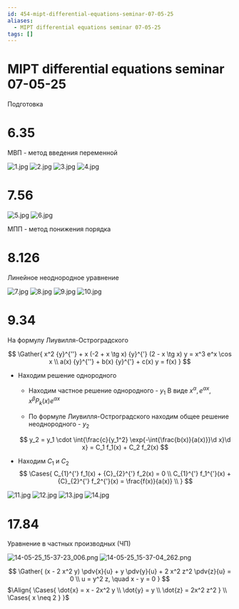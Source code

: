 ```yaml
---
id: 454-mipt-differential-equations-seminar-07-05-25
aliases:
  - MIPT differential equations seminar 07-05-25
tags: []
---
```


# MIPT differential equations seminar 07-05-25

Подготовка

# 6.35

МВП - метод введения переменной

![1.jpg](assets/imgs/07-05-25_16-02-25_518_IMG_20250507_155109.jpg)
![2.jpg](assets/imgs/07-05-25_16-02-25_913_IMG_20250507_155601.jpg)
![3.jpg](assets/imgs/07-05-25_16-02-25_433_IMG_20250507_155606.jpg)
![4.jpg](assets/imgs/07-05-25_16-02-25_299_IMG_20250507_160015.jpg)

# 7.56

![5.jpg](assets/imgs/07-05-25_16-40-38_632_IMG_20250507_162513.jpg)
![6.jpg](assets/imgs/07-05-25_16-40-38_030_IMG_20250507_162517.jpg)

МПП - метод понижения порядка

# 8.126

Линейное неоднородное уравнение

![7.jpg](assets/imgs/07-05-25_16-40-38_574_IMG_20250507_163031.jpg)
![8.jpg](assets/imgs/07-05-25_16-40-38_166_IMG_20250507_163036.jpg)
![9.jpg](assets/imgs/07-05-25_16-40-38_786_IMG_20250507_163812.jpg)
![10.jpg](assets/imgs/07-05-25_16-40-38_369_IMG_20250507_163915.jpg)

# 9.34

На формулу Лиувилля-Остроградского

$$
\Gather{
x^2 {y}^{''} + x (-2 + x \tg x) {y}^{'} (2 - x \tg x) y = x^3 e^x \cos x \\
a(x) {y}^{''} + b(x) {y}^{'} + c(x) y = f(x)
}
$$

- Находим решение однородного

  - Находим частное решение однородного - $y_1$
    В виде $x^\alpha, e^{\alpha x}, x^\beta P_k(x) e^{\alpha x}$

  - По формуле Лиувилля-Остроградского находим общее решение неоднородного - $y_2$

  $$
  y_2 = y_1 \cdot \int{\frac{c}{y_1^2} \exp{-\int{\frac{b(x)}{a(x)}}\d x}\d x} = C_1 f_1(x) + C_2 f_2(x)
  $$

- Находим $C_1$ и $C_2$
  $$
  \Cases{
  C_{1}^{'} f_1(x) + {C}_{2}^{'} f_2(x) = 0 \\
  C_{1}^{'} f_1^{'}(x) + {C}_{2}^{'} f_2^{'}(x) = \frac{f(x)}{a(x)} \\
  }
  $$

![11.jpg](assets/imgs/07-05-25_17-09-15_649_IMG_20250507_165213.jpg)
![12.jpg](assets/imgs/07-05-25_17-09-15_516_IMG_20250507_165219.jpg)
![13.jpg](assets/imgs/07-05-25_17-09-15_675_IMG_20250507_165232.jpg)
![14.jpg](assets/imgs/07-05-25_17-09-15_653_IMG_20250507_165545.jpg)

# 17.84

Уравнение в частных производных (ЧП)

![14-05-25_15-37-23_006.png](assets/imgs/14-05-25_15-37-23_006.png)
![14-05-25_15-37-04_262.png](assets/imgs/14-05-25_15-37-04_262.png)

$$
\Gather{
(x - 2 x^2 y) \pdv{x}{u} + y \pdv{y}{u} + 2 x^2 z^2 \pdv{z}{u} = 0 \\
u = y^2 z, \quad x - y = 0
}
$$
$\Align{
\Cases{
\dot{x} = x - 2x^2 y \\
\dot{y} = y \\
\dot{z} = 2x^2 z^2
} \\
\Cases{
x \neq 2
}
}$
